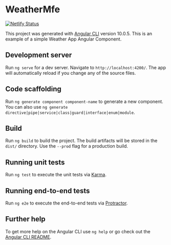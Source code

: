 # WeatherMfe
[![Netlify Status](https://api.netlify.com/api/v1/badges/e61c340b-6741-4e02-9017-19fa414fe73b/deploy-status)](https://app.netlify.com/sites/weather-mfe/deploys)

This project was generated with [Angular CLI](https://github.com/angular/angular-cli) version 10.0.5.
This is an example of a simple Weather App Angular Component. 

## Development server

Run `ng serve` for a dev server. Navigate to `http://localhost:4200/`. The app will automatically reload if you change any of the source files.

## Code scaffolding

Run `ng generate component component-name` to generate a new component. You can also use `ng generate directive|pipe|service|class|guard|interface|enum|module`.

## Build

Run `ng build` to build the project. The build artifacts will be stored in the `dist/` directory. Use the `--prod` flag for a production build.

## Running unit tests

Run `ng test` to execute the unit tests via [Karma](https://karma-runner.github.io).

## Running end-to-end tests

Run `ng e2e` to execute the end-to-end tests via [Protractor](http://www.protractortest.org/).

## Further help

To get more help on the Angular CLI use `ng help` or go check out the [Angular CLI README](https://github.com/angular/angular-cli/blob/master/README.md).
